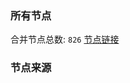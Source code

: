 ### 所有节点
合并节点总数: `826`
[节点链接](https://raw.githubusercontent.com/rzhy1/11/master/sub/sub_merge_base64.txt)

### 节点来源